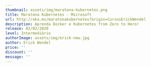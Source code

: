 ```yaml
---
thumbnail: assets/img/maratona-kubernetes.png
title: Maratona Kubernetes - Microsoft
url: http://aka.ms/maratonakubernetes?origin=CursosErickWendel
description: Aprenda Docker e Kubernetes from Zero to Hero!
release: 02/02/2020
level: Intermediário
authorImage: assets/img/erick-new.jpg
author: Erick Wendel
price: ''
discount: ''
message: ''
---
```

